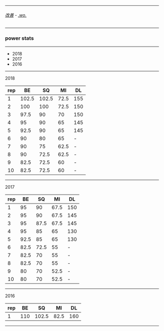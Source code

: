 
---

###### [改善](https://github.com/ttltrk/0C/blob/master/README.MD) - [.wo.]()

---

### power stats

---

* 2018
* 2017
* 2016

---

2018

| rep | BE   | SQ   | MI   | DL  |
|-----|------|------|------|-----|
| 1   | 102.5| 102.5| 72.5 | 155 | 
| 2   | 100  | 100  | 72.5 | 150 |
| 3   | 97.5 | 90   | 70   | 150 |
| 4   | 95   | 90   | 65   | 145 |
| 5   | 92.5 | 90   | 65   | 145 |
| 6   | 90   | 80   | 65   | -   |
| 7   | 90   | 75   | 62.5 | -   |
| 8   | 90   | 72.5 | 62.5 | -   |
| 9   | 82.5 | 72.5 | 60   | -   |
| 10  | 82.5 | 72.5 | 60   | -   |

---

2017

| rep | BE   | SQ   | MI   | DL  |
|-----|------|------|------|-----|
| 1   | 95   | 90   | 67.5 | 150 | 
| 2   | 95   | 90   | 67.5 | 145 |
| 3   | 95   | 87.5 | 67.5 | 145 |
| 4   | 95   | 85   | 65   | 130 |
| 5   | 92.5 | 85   | 65   | 130 |
| 6   | 82.5 | 72.5 | 55   | -   |
| 7   | 82.5 | 70   | 55   | -   |
| 8   | 82.5 | 70   | 55   | -   |
| 9   | 80   | 70   | 52.5 | -   |
| 10  | 80   | 70   | 52.5 | -   |

---

2016

| rep | BE   | SQ   | MI   | DL  |
|-----|------|------|------|-----|
| 1   | 110  | 102.5| 82.5 | 160 | 

---
